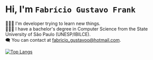 # Hi, I'm ```Fabrício Gustavo Frank```

🧑🏼‍💻 I'm developer trying to learn new things.  
👨🏻‍🎓 I have a bachelor's degree in Computer Science from the State University of São Paulo (UNESP/IBILCE).  
🗨️ You can contact at fabricio_gustavoo@hotmail.com.  

[![Top Langs](https://github-readme-stats.vercel.app/api/top-langs/?username=fgfrank&layout=compact)](https://github.com/fgfrank/github-readme-stats)
